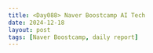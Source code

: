 ```yaml
---
title: <Day088> Naver Boostcamp AI Tech
date: 2024-12-18
layout: post
tags: [Naver Boostcamp, daily report]
---
```

